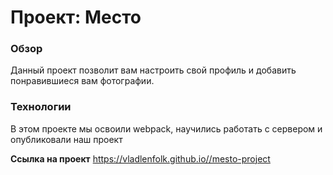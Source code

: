 # Проект: Место

### Обзор
Данный проект позволит вам настроить свой профиль и добавить понравившиеся вам фотографии. 

### Технологии
В этом проекте мы освоили webpack, научились работать с сервером и опубликовали наш проект



**Ссылка на проект**
https://vladlenfolk.github.io//mesto-project
